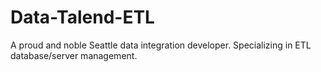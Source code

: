 # Data-Talend-ETL
A proud and noble Seattle data integration developer. Specializing  in ETL database/server management.
